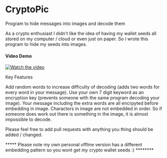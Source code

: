 # CryptoPic
Program to hide messages into images and decode them

As a crypto enthusiast I didn't like the idea of having my wallet seeds all stored on my computer / cloud or even just on paper.
So I wrote this program to hide my seeds into images.

#### Video Demo

[![Watch the video](http://mikehulme.co.uk/Images/CryptoPicYouTube2.png)](https://www.youtube.com/watch?v=L8itBSK1z_c&t=70s&ab_channel=MikeHulme)

Key Features

Add random words to increase difficulty of decoding (adds two words for every word in your message).
Use your own 7 digit keyword as an encryption key (prevents someone with the same program decoding your image).
Your message including the extra words are all encrpyted before embedding in image.
Charactors in image are not embedded in order. So if someone does work out there is something in the image, it is almost impossible to decode.

Please feel free to add pull requests with anything you thing should be added / changed.

***** Please note my own personal offline version has a different embedding pattern so you wont get my crypto wallet seeds :) ********
